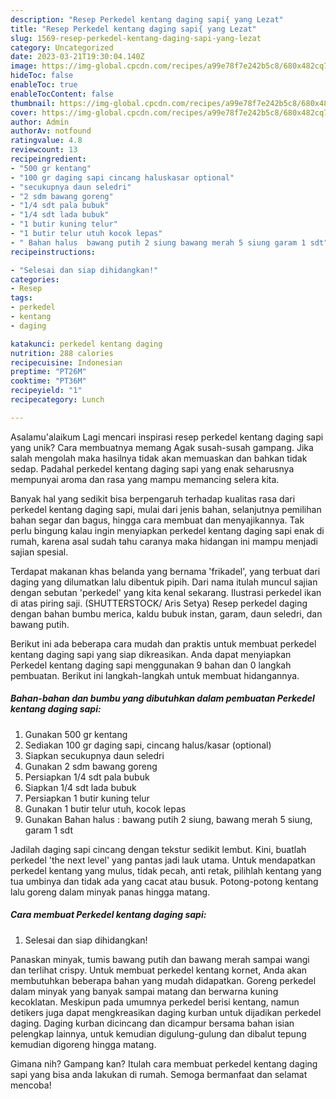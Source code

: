 ```yaml
---
description: "Resep Perkedel kentang daging sapi{ yang Lezat"
title: "Resep Perkedel kentang daging sapi{ yang Lezat"
slug: 1569-resep-perkedel-kentang-daging-sapi-yang-lezat
category: Uncategorized
date: 2023-03-21T19:30:04.140Z
image: https://img-global.cpcdn.com/recipes/a99e78f7e242b5c8/680x482cq70/perkedel-kentang-daging-sapi-foto-resep-utama.jpg
hideToc: false
enableToc: true
enableTocContent: false
thumbnail: https://img-global.cpcdn.com/recipes/a99e78f7e242b5c8/680x482cq70/perkedel-kentang-daging-sapi-foto-resep-utama.jpg
cover: https://img-global.cpcdn.com/recipes/a99e78f7e242b5c8/680x482cq70/perkedel-kentang-daging-sapi-foto-resep-utama.jpg
author: Admin
authorAv: notfound
ratingvalue: 4.8
reviewcount: 13
recipeingredient:
- "500 gr kentang"
- "100 gr daging sapi cincang haluskasar optional"
- "secukupnya daun seledri"
- "2 sdm bawang goreng"
- "1/4 sdt pala bubuk"
- "1/4 sdt lada bubuk"
- "1 butir kuning telur"
- "1 butir telur utuh kocok lepas"
- " Bahan halus  bawang putih 2 siung bawang merah 5 siung garam 1 sdt"
recipeinstructions:

- "Selesai dan siap dihidangkan!"
categories:
- Resep
tags:
- perkedel
- kentang
- daging

katakunci: perkedel kentang daging 
nutrition: 288 calories
recipecuisine: Indonesian
preptime: "PT26M"
cooktime: "PT36M"
recipeyield: "1"
recipecategory: Lunch

---
```



Asalamu'alaikum Lagi mencari inspirasi resep perkedel kentang daging sapi yang unik? Cara membuatnya memang Agak susah-susah gampang. Jika salah mengolah maka hasilnya tidak akan memuaskan dan bahkan tidak sedap. Padahal perkedel kentang daging sapi yang enak seharusnya mempunyai aroma dan rasa yang mampu memancing selera kita.


Banyak hal yang sedikit bisa berpengaruh terhadap kualitas rasa dari perkedel kentang daging sapi, mulai dari jenis bahan, selanjutnya pemilihan bahan segar dan bagus, hingga cara membuat dan menyajikannya. Tak perlu bingung kalau ingin menyiapkan perkedel kentang daging sapi enak di rumah, karena asal sudah tahu caranya maka hidangan ini mampu menjadi sajian spesial.

Terdapat makanan khas belanda yang bernama &#39;frikadel&#39;, yang terbuat dari daging yang dilumatkan lalu dibentuk pipih. Dari nama itulah muncul sajian dengan sebutan &#39;perkedel&#39; yang kita kenal sekarang. Ilustrasi perkedel ikan di atas piring saji. (SHUTTERSTOCK/ Aris Setya) Resep perkedel daging dengan bahan bumbu merica, kaldu bubuk instan, garam, daun seledri, dan bawang putih.


Berikut ini ada beberapa cara mudah dan praktis untuk membuat perkedel kentang daging sapi yang siap dikreasikan. Anda dapat menyiapkan Perkedel kentang daging sapi menggunakan 9 bahan dan 0 langkah pembuatan. Berikut ini langkah-langkah untuk membuat hidangannya.

<!--inarticleads1-->

##### Bahan-bahan dan bumbu yang dibutuhkan dalam pembuatan Perkedel kentang daging sapi:

1. Gunakan 500 gr kentang
1. Sediakan 100 gr daging sapi, cincang halus/kasar (optional)
1. Siapkan secukupnya daun seledri
1. Gunakan 2 sdm bawang goreng
1. Persiapkan 1/4 sdt pala bubuk
1. Siapkan 1/4 sdt lada bubuk
1. Persiapkan 1 butir kuning telur
1. Gunakan 1 butir telur utuh, kocok lepas
1. Gunakan  Bahan halus : bawang putih 2 siung, bawang merah 5 siung, garam 1 sdt


Jadilah daging sapi cincang dengan tekstur sedikit lembut. Kini, buatlah perkedel &#39;the next level&#39; yang pantas jadi lauk utama. Untuk mendapatkan perkedel kentang yang mulus, tidak pecah, anti retak, pilihlah kentang yang tua umbinya dan tidak ada yang cacat atau busuk. Potong-potong kentang lalu goreng dalam minyak panas hingga matang. 

<!--inarticleads2-->

##### Cara membuat Perkedel kentang daging sapi:


1. Selesai dan siap dihidangkan!

Panaskan minyak, tumis bawang putih dan bawang merah sampai wangi dan terlihat crispy. Untuk membuat perkedel kentang kornet, Anda akan membutuhkan beberapa bahan yang mudah didapatkan. Goreng perkedel dalam minyak yang banyak sampai matang dan berwarna kuning kecoklatan. Meskipun pada umumnya perkedel berisi kentang, namun detikers juga dapat mengkreasikan daging kurban untuk dijadikan perkedel daging. Daging kurban dicincang dan dicampur bersama bahan isian pelengkap lainnya, untuk kemudian digulung-gulung dan dibalut tepung kemudian digoreng hingga matang. 

Gimana nih? Gampang kan? Itulah cara membuat perkedel kentang daging sapi yang bisa anda lakukan di rumah. Semoga bermanfaat dan selamat mencoba!
